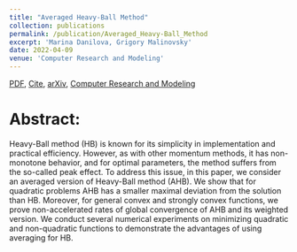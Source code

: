 ```yaml
---
title: "Averaged Heavy-Ball Method"
collection: publications
permalink: /publication/Averaged_Heavy-Ball_Method
excerpt: 'Marina Danilova, Grigory Malinovsky'
date: 2022-04-09
venue: 'Computer Research and Modeling'
---
```


[PDF](https://arxiv.org/pdf/2111.05430.pdf), [Cite](https://grigory-malinovsky.github.io/files/local.txt), [arXiv](https://arxiv.org/pdf/2111.05430), [Computer Research and Modeling](http://crm.ics.org.ru/journal/article/3184/) 

Abstract:
======
Heavy-Ball method (HB) is known for its simplicity in implementation and practical efficiency. However, as with other momentum methods, it has non-monotone behavior, and for optimal parameters, the method suffers from the so-called peak effect. To address this issue, in this paper, we consider an averaged version of Heavy-Ball method (AHB). We show that for quadratic problems AHB has a smaller maximal deviation from the solution than HB. Moreover, for general convex and strongly convex functions, we prove non-accelerated rates of global convergence of AHB and its weighted version. We conduct several numerical experiments on minimizing quadratic and non-quadratic functions to demonstrate the advantages of using averaging for HB.
